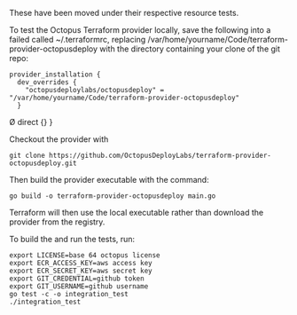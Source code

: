 These have been moved under their respective resource tests.

To test the Octopus Terraform provider locally, save the following into a failed called ~/.terraformrc, replacing
/var/home/yourname/Code/terraform-provider-octopusdeploy with the directory containing your clone
of the git repo:

	provider_installation {
	  dev_overrides {
		"octopusdeploylabs/octopusdeploy" = "/var/home/yourname/Code/terraform-provider-octopusdeploy"
	  }
Ø
	  direct {}
	}

Checkout the provider with

	git clone https://github.com/OctopusDeployLabs/terraform-provider-octopusdeploy.git

Then build the provider executable with the command:

	go build -o terraform-provider-octopusdeploy main.go

Terraform will then use the local executable rather than download the provider from the registry.

To build the and run the tests, run:

	export LICENSE=base 64 octopus license
	export ECR_ACCESS_KEY=aws access key
	export ECR_SECRET_KEY=aws secret key
	export GIT_CREDENTIAL=github token
	export GIT_USERNAME=github username
	go test -c -o integration_test
	./integration_test


